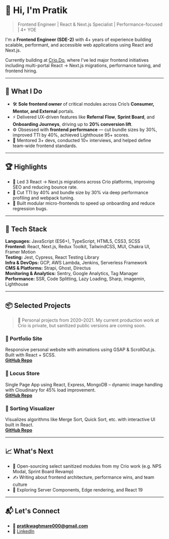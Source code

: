 # 👋 Hi, I'm Pratik

> Frontend Engineer | React & Next.js Specialist | Performance-focused | 4+ YOE

I'm a **Frontend Engineer (SDE-2)** with 4+ years of experience building scalable, performant, and accessible web applications using React and Next.js.

Currently building at [Crio.Do](https://www.crio.do), where I’ve led major frontend initiatives including multi-portal React → Next.js migrations, performance tuning, and frontend hiring.

---

## 🚀 What I Do

- 🛠️ **Sole frontend owner** of critical modules across Crio’s **Consumer, Mentor, and External** portals.
- ⚡ Delivered UX-driven features like **Referral Flow**, **Sprint Board**, and **Onboarding Journeys**, driving up to **20% conversion lift**.
- ⚙️ Obsessed with **frontend performance** — cut bundle sizes by 30%, improved TTI by 40%, achieved Lighthouse 95+ scores.
- 🤝 Mentored 3+ devs, conducted 10+ interviews, and helped define team-wide frontend standards.

---

## 🏆 Highlights

- 🥇 Led 3 React → Next.js migrations across Crio platforms, improving SEO and reducing bounce rate.
- 🚀 Cut TTI by 40% and bundle size by 30% via deep performance profiling and webpack tuning.
- 🧩 Built modular micro-frontends to speed up onboarding and reduce regression bugs.

---

## 🔧 Tech Stack

**Languages:** JavaScript (ES6+), TypeScript, HTML5, CSS3, SCSS  
**Frontend:** React, Next.js, Redux Toolkit, TailwindCSS, MUI, Chakra UI, Framer Motion  
**Testing:** Jest, Cypress, React Testing Library  
**Infra & DevOps:** GCP, AWS Lambda, Jenkins, Serverless Framework  
**CMS & Platforms:** Strapi, Ghost, Directus  
**Monitoring & Analytics:** Sentry, Google Analytics, Tag Manager  
**Performance:** SSR, Code Splitting, Lazy Loading, Sharp, imagemin, Lighthouse

---

## 📦 Selected Projects

> 🧪 Personal projects from 2020–2021. My current production work at Crio is private, but sanitized public versions are coming soon.

### 🔹 Portfolio Site  
Responsive personal website with animations using GSAP & ScrollOut.js. Built with React + SCSS.  
**[GitHub Repo](https://github.com/pratik-waghmare/portfolio)**

### 🔹 Locus Store  
Single Page App using React, Express, MongoDB – dynamic image handling with Cloudinary for 45% load improvement.  
**[GitHub Repo](https://github.com/pratik-waghmare/locus-store)**

### 🔹 Sorting Visualizer  
Visualizes algorithms like Merge Sort, Quick Sort, etc. with interactive UI built in React.  
**[GitHub Repo](https://github.com/pratik-waghmare/sorting-visualiser)**

---

## 📈 What's Next

- 📂 Open-sourcing select sanitized modules from my Crio work (e.g. NPS Modal, Sprint Board Revamp)
- ✍️ Writing about frontend architecture, performance wins, and team culture
- 🧠 Exploring Server Components, Edge rendering, and React 19

---

## 📬 Let's Connect

- 📧 **pratikwaghmare000@gmail.com**  
- 💼 [LinkedIn](https://linkedin.com/in/pratikwaghmare)
